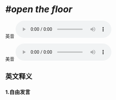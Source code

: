 # ***\#open the floor*** 
英音
<audio src="./media/open the floor1_AAC.aac" controls="controls"></audio>

美音
<audio src="./media/open the floor2.aac" controls="controls"></audio>



  

英文释义
---
### 1.**自由发言**  


